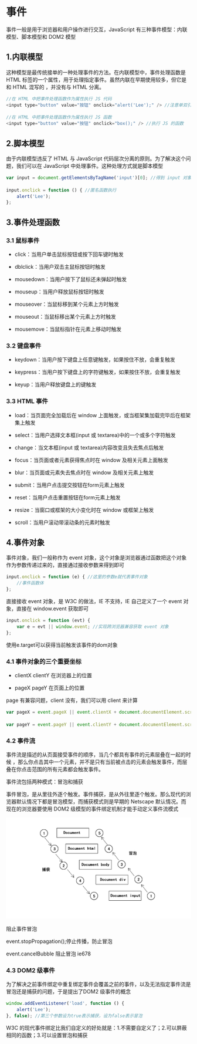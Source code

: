 # 事件

事件一般是用于浏览器和用户操作进行交互，JavaScript 有三种事件模型：内联模型、脚本模型和 DOM2 模型

## 1.内联模型

这种模型是最传统接单的一种处理事件的方法。在内联模型中，事件处理函数是 HTML 标签的一个属性，用于处理指定事件。虽然内联在早期使用较多，但它是和 HTML 混写的 ，并没有与 HTML 分离。

```js
//在 HTML 中把事件处理函数作为属性执行 JS 代码
<input type="button" value="按钮" onclick="alert('Lee');" /> //注意单双引号

//在 HTML 中把事件处理函数作为属性执行 JS 函数
<input type="button" value="按钮" onclick="box();" /> //执行 JS 的函数
```

## 2.脚本模型

由于内联模型违反了 HTML 与 JavaScript 代码层次分离的原则。为了解决这个问题，我们可以在 JavaScript 中处理事件。这种处理方式就是脚本模型

```js
var input = document.getElementsByTagName('input')[0]; //得到 input 对象

input.onclick = function () { //匿名函数执行
    alert('Lee');
};
```

## 3.事件处理函数

### 3.1 鼠标事件

- click：当用户单击鼠标按钮或按下回车键时触发

- dblclick：当用户双击主鼠标按钮时触发

- mousedown：当用户按下了鼠标还未弹起时触发

- mouseup：当用户释放鼠标按钮时触发

- mouseover：当鼠标移到某个元素上方时触发

- mouseout：当鼠标移出某个元素上方时触发

- mousemove：当鼠标指针在元素上移动时触发

### 3.2 键盘事件

- keydown：当用户按下键盘上任意键触发，如果按住不放，会重复触发

- keypress：当用户按下键盘上的字符键触发，如果按住不放，会重复触发

- keyup：当用户释放键盘上的键触发

### 3.3 HTML 事件

- load：当页面完全加载后在 window 上面触发，或当框架集加载完毕后在框架集上触发

- select：当用户选择文本框(input 或 textarea)中的一个或多个字符触发

- change：当文本框(input 或 textarea)内容改变且失去焦点后触发

- focus：当页面或者元素获得焦点时在 window 及相关元素上面触发

- blur：当页面或元素失去焦点时在 window 及相关元素上触发

- submit：当用户点击提交按钮在form元素上触发

- reset：当用户点击重置按钮在form元素上触发

- resize：当窗口或框架的大小变化时在 window 或框架上触发

- scroll：当用户滚动带滚动条的元素时触发

## 4.事件对象

事件对象，我们一般称作为 event 对象，这个对象是浏览器通过函数把这个对象作为参数传递过来的，直接通过接收参数来得到即可

```js
input.onclick = function (e) { //这里的参数e就代表事件对象
    //事件函数体
};
```

直接接收 event 对象，是 W3C 的做法，IE 不支持，IE 自己定义了一个 event 对象，直接在 window.event 获取即可

```js
input.onclick = function (evt) {
    var e = evt || window.event; //实现跨浏览器兼容获取 event 对象
};
```

使用e.target可以获得当前触发该事件的dom对象

### 4.1 事件对象的三个重要坐标

- clientX clientY 在浏览器上的位置

- pageX pageY 在页面上的位置

page 有兼容问题，client 没有，我们可以用 client 来计算

```js
var pageX = event.pageX || event.clientX + document.documentElement.scrollLeft;

var pageY = event.pageY || event.clientY + document.documentElement.scrollTop;
```

### 4.2 事件流

事件流是描述的从页面接受事件的顺序，当几个都具有事件的元素层叠在一起的时候 ，那么你点击其中一个元素，并不是只有当前被点击的元素会触发事件，而层叠在你点击范围的所有元素都会触发事件。

事件流包括两种模式：冒泡和捕获

事件冒泡，是从里往外逐个触发。事件捕获，是从外往里逐个触发。那么现代的浏览器默认情况下都是冒泡模型，而捕获模式则是早期的 Netscape 默认情况。而现在的浏览器要使用 DOM2 级模型的事件绑定机制才能手动定义事件流模式

![](./img/10.png)

阻止事件冒泡

event.stopPropagation();停止传播，防止冒泡

event.cancelBubble 阻止冒泡 ie678

### 4.3 DOM2 级事件

为了解决之前事件绑定中重复绑定事件会覆盖之前的事件，以及无法指定事件流是冒泡还是捕获的问题，于是提出了DOM2 级事件的概念

```js
window.addEventListener('load', function () {
    alert('Lee');
}, false); //第三个参数设为true表示捕获，设为false表示冒泡
```

W3C 的现代事件绑定比我们自定义的好处就是：1.不需要自定义了；2.可以屏蔽相同的函数；3.可以设置冒泡和捕获

